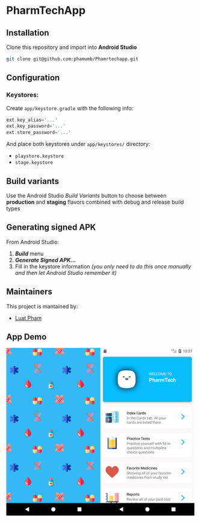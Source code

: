 # PharmTechApp

## Installation
Clone this repository and import into **Android Studio**
```bash
git clone git@github.com:phamumb/Phamrtechapp.git
```

## Configuration
### Keystores:
Create `app/keystore.gradle` with the following info:
```gradle
ext.key_alias='...'
ext.key_password='...'
ext.store_password='...'
```
And place both keystores under `app/keystores/` directory:
- `playstore.keystore`
- `stage.keystore`


## Build variants
Use the Android Studio *Build Variants* button to choose between **production** and **staging** flavors combined with debug and release build types


## Generating signed APK
From Android Studio:
1. ***Build*** menu
2. ***Generate Signed APK...***
3. Fill in the keystore information *(you only need to do this once manually and then let Android Studio remember it)*

## Maintainers
This project is mantained by:
* [Luat Pham](http://github.com/phamumb)


## App Demo
<img src="./images/1.png" width="250"><img src="./images/2.png" width="250">

